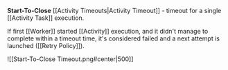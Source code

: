 **Start-To-Close** [[Activity Timeouts|Activity Timeout]] - timeout for a single [[Activity Task]] execution.

If first [[Worker]] started [[Activity]] execution, and it didn't manage to complete within a timeout time, it's considered failed and a next attempt is launched ([[Retry Policy]]).


![[Start-To-Close Timeout.png#center|500]]

